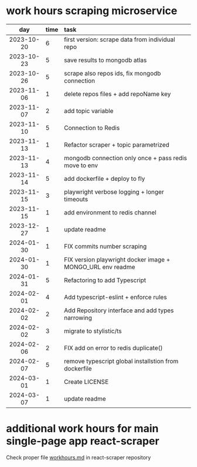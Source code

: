 # work hours scraping microservice

| day | time | task  |
| :----:|:-----| :-----|
| 2023-10-20 | 6 | first version: scrape data from individual repo |
| 2023-10-23 | 5 | save results to mongodb atlas |
| 2023-10-26 | 5 | scrape also repos ids, fix mongodb connection |
| 2023-11-06 | 1 | delete repos files + add repoName key |
| 2023-11-07 | 2 | add topic variable |
| 2023-11-10 | 5 | Connection to Redis |
| 2023-11-13 | 1 | Refactor scraper + topic parametrized |
| 2023-11-13 | 4 | mongodb connection only once + pass redis move to env |
| 2023-11-14 | 5 | add dockerfile + deploy to fly |
| 2023-11-15 | 3 | playwright verbose logging + longer timeouts |
| 2023-11-15 | 1 | add environment to redis channel |
| 2023-12-27 | 1 | update readme |
| 2024-01-30 | 1 | FIX commits number scraping |
| 2024-01-30 | 1 | FIX version playwright docker image + MONGO_URL env readme |
| 2024-01-31 | 5 | Refactoring to add Typescript |
| 2024-02-01 | 4 | Add typescript-eslint + enforce rules |
| 2024-02-02 | 2 | Add Repository interface and add types narrowing |
| 2024-02-02 | 3 | migrate to stylistic/ts |
| 2024-02-06 | 2 | FIX add on error to redis duplicate() |
| 2024-02-07 | 5 | remove typescript global installstion from dockerfile |
| 2024-03-01 | 1 | Create LICENSE |
| 2024-03-07 | 1 | update readme |

# additional work hours for main single-page app react-scraper

Check proper file [workhours.md](https://github.com/pcolt/react-scraper/blob/master/workinghours.md) in react-scraper repository